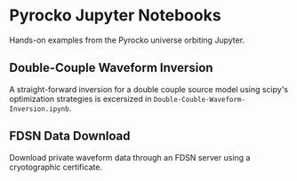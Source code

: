 # Pyrocko Jupyter Notebooks

Hands-on examples from the Pyrocko universe orbiting Jupyter.

## Double-Couple Waveform Inversion

A straight-forward inversion for a double couple source model using scipy's optimization strategies is excersized in `Double-Couble-Waveform-Inversion.ipynb`.


## FDSN Data Download

Download private waveform data through an FDSN server using a cryotographic certificate.
